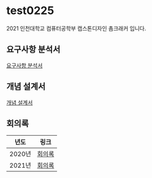 # test0225
2021 인천대학교 컴퓨터공학부 캡스톤디자인 촘크래커 입니다.   
## 요구사항 분석서
[요구사항 분석서](https://github.com/chom-cracker/chom-cracker/blob/main/docs/%EC%9A%94%EA%B5%AC%EC%82%AC%ED%95%AD%20%EB%B6%84%EC%84%9D%EC%84%9C.hwp)
## 개념 설계서
[개념 설계서](https://github.com/chom-cracker/chom-cracker/blob/main/docs/%EA%B0%9C%EB%85%90%20%EC%84%A4%EA%B3%84%EC%84%9C.hwp)
## 회의록
|년도|링크|
|:---:|:---:|
|2020년|[회의록](https://github.com/chom-cracker/chom-cracker/tree/main/docs/2020)|
|2021년|[회의록](https://github.com/chom-cracker/chom-cracker/tree/main/docs/2021)|
